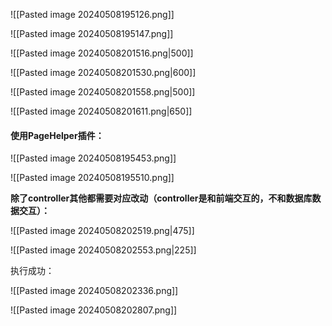 ![[Pasted image 20240508195126.png]]

![[Pasted image 20240508195147.png]]

![[Pasted image 20240508201516.png|500]]

![[Pasted image 20240508201530.png|600]]

![[Pasted image 20240508201558.png|500]]

![[Pasted image 20240508201611.png|650]]

#### 使用PageHelper插件：

![[Pasted image 20240508195453.png]]

![[Pasted image 20240508195510.png]]

**除了controller其他都需要对应改动（controller是和前端交互的，不和数据库数据交互）：**

![[Pasted image 20240508202519.png|475]]

![[Pasted image 20240508202553.png|225]]

执行成功：

![[Pasted image 20240508202336.png]]

![[Pasted image 20240508202807.png]]

